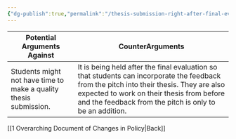 ```yaml
---
{"dg-publish":true,"permalink":"/thesis-submission-right-after-final-evaluation/"}
---
```




| Potential Arguments Against                                       | CounterArguments                                                                                                                                                                                                                                  |
| ----------------------------------------------------------------- | ------------------------------------------------------------------------------------------------------------------------------------------------------------------------------------------------------------------------------------------------- |
| Students might not have time to make a quality thesis submission. | It is being held after the final evaluation so that students can incorporate the feedback from the pitch into their thesis. They are also expected to work on their thesis from before and the feedback from the pitch is only to be an addition. |

[[1 Overarching Document of Changes in Policy\|Back]]
